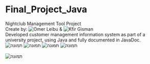 # Final_Project_Java
 Nightclub Management Tool Project <br/>
 Create by: ![Omer Leibu](https://github.com/omer3020) & ![Kfir Gisman](https://github.com/Kfir-G) <br/>
 Developed customer management information system as part of a university project, using Java and fully documented in JavaDoc.<br/>
![תמונה](https://user-images.githubusercontent.com/57500876/126675628-c6d97467-393c-4bc5-ae2c-d077d12085b0.png)
![תמונה](https://user-images.githubusercontent.com/57500876/126675637-e713824c-a9fe-4e5b-9761-81a9b44fbc85.png)
![תמונה](https://user-images.githubusercontent.com/57500876/126675655-28d96435-20f9-495d-89f0-cf2fd7b4b879.png)
![תמונה](https://user-images.githubusercontent.com/57500876/126675668-a7b32c98-22ff-4620-b34f-e2b7ba9ab8b9.png)
<br/><br/>
![תמונה](https://user-images.githubusercontent.com/57500876/126676178-571f1213-db03-4686-a9b3-1585c4e13de7.png)
